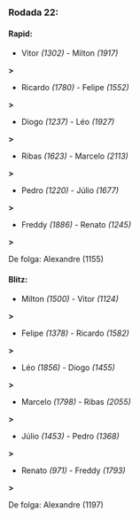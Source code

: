 ### Rodada 22:

#### Rapid:

* Vitor *(1302)*     -     Milton *(1917)*

 **>** 
* Ricardo *(1780)*     -     Felipe *(1552)*

 **>** 
* Diogo *(1237)*     -     Léo *(1927)*

 **>** 
* Ribas *(1623)*     -     Marcelo *(2113)*

 **>** 
* Pedro *(1220)*     -     Júlio *(1677)*

 **>** 
* Freddy *(1886)*     -     Renato *(1245)*

 **>** 

De folga: Alexandre (1155)

#### Blitz:

* Milton *(1500)*     -     Vitor *(1124)*

 **>** 
* Felipe *(1378)*     -     Ricardo *(1582)*

 **>** 
* Léo *(1856)*     -     Diogo *(1455)*

 **>** 
* Marcelo *(1798)*     -     Ribas *(2055)*

 **>** 
* Júlio *(1453)*     -     Pedro *(1368)*

 **>** 
* Renato *(971)*     -     Freddy *(1793)*

 **>** 

De folga: Alexandre (1197)

